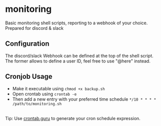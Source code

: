 # monitoring
Basic monitoring shell scripts, reporting to a webhook of your choice.<br>
Prepared for discord & slack

## Configuration
The discord/slack Webhook can be defined at the top of the shell script. The former allows to define a user ID, feel free to use "@here" instead.

## Cronjob Usage
- Make it executable using `chmod +x backup.sh`
- Open crontab using `crontab -e`
- Then add a new entry with your preferred time schedule `*/10 * * * * /path/to/monitoring.sh`
<br>
Tip: Use <a href="https://crontab.guru/once-a-day" target="_blank" rel="noreferrer">crontab.guru</a> to generate your cron schedule expression.
